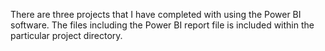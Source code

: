 There are three projects that I have completed with using the Power BI software.
The files including the Power BI report file is included within the particular project directory.
